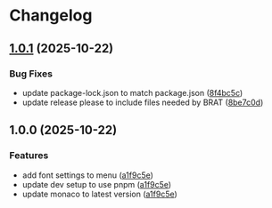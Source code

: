 # Changelog

## [1.0.1](https://github.com/AbysmalBiscuit/obsidian-vscode-editor/compare/v1.0.0...v1.0.1) (2025-10-22)


### Bug Fixes

* update package-lock.json to match package.json ([8f4bc5c](https://github.com/AbysmalBiscuit/obsidian-vscode-editor/commit/8f4bc5cc84390689f2bbdb4373777508cbb13c27))
* update release please to include files needed by BRAT ([8be7c0d](https://github.com/AbysmalBiscuit/obsidian-vscode-editor/commit/8be7c0d9f809d5d51de0700ca1f49655d9150c2d))

## 1.0.0 (2025-10-22)


### Features

* add font settings to menu ([a1f9c5e](https://github.com/AbysmalBiscuit/obsidian-vscode-editor/commit/a1f9c5ee89edf44299887cd8ddb727254aa4bdff))
* update dev setup to use pnpm ([a1f9c5e](https://github.com/AbysmalBiscuit/obsidian-vscode-editor/commit/a1f9c5ee89edf44299887cd8ddb727254aa4bdff))
* update monaco to latest version ([a1f9c5e](https://github.com/AbysmalBiscuit/obsidian-vscode-editor/commit/a1f9c5ee89edf44299887cd8ddb727254aa4bdff))
